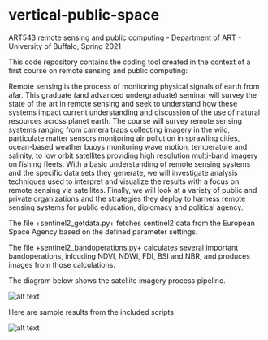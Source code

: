 # vertical-public-space
ART543 remote sensing and public computing - Department of ART - University of Buffalo, Spring 2021


This code repository contains the coding tool created in the context of a first course on remote sensing and public computing:


Remote sensing is the process of monitoring physical signals of earth from afar. This graduate (and advanced undergraduate) seminar will survey the state of the art in remote sensing and seek to understand how these systems impact current understanding and discussion of the use of natural resources across planet earth. The course will survey remote sensing systems ranging from camera traps collecting imagery in the wild, particulate matter sensors monitoring air pollution in sprawling cities, ocean-based weather buoys monitoring wave motion, temperature and salinity, to low orbit satellites providing high resolution multi-band imagery on fishing fleets. 
With a basic understanding of remote sensing systems and the specific data sets they generate, we will investigate analysis techniques used to interpret and visualize the results with a focus on remote sensing via satellites. Finally, we will look at a variety of public and private organizations and the strategies they deploy to harness remote sensing systems for public education, diplomacy and political agency.

The file +sentinel2_getdata.py+ fetches sentinel2 data from the European Space Agency based on the defined parameter settings.

The file +sentinel2_bandoperations.py+ calculates several important bandoperations, inlcuding NDVI, NDWI, FDI, BSI and NBR, and produces images from those calculations.

The diagram below shows the satellite imagery process pipeline.

![alt text](https://github.com/realtechsupport/vertical_public_space/blob/main/sentinel2_pipeline.png?raw=true)

Here are sample results from the included scripts

![alt text](https://github.com/realtechsupport/vertical_public_space/blob/main/download.png?raw=true)






